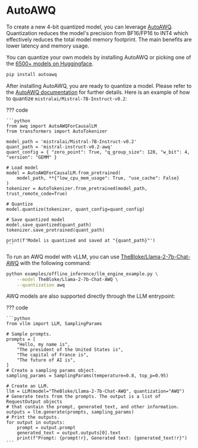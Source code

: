 # AutoAWQ

To create a new 4-bit quantized model, you can leverage [AutoAWQ](https://github.com/casper-hansen/AutoAWQ).
Quantization reduces the model's precision from BF16/FP16 to INT4 which effectively reduces the total model memory footprint.
The main benefits are lower latency and memory usage.

You can quantize your own models by installing AutoAWQ or picking one of the [6500+ models on Huggingface](https://huggingface.co/models?search=awq).

```bash
pip install autoawq
```

After installing AutoAWQ, you are ready to quantize a model. Please refer to the [AutoAWQ documentation](https://casper-hansen.github.io/AutoAWQ/examples/#basic-quantization) for further details. Here is an example of how to quantize `mistralai/Mistral-7B-Instruct-v0.2`:

??? code

    ```python
    from awq import AutoAWQForCausalLM
    from transformers import AutoTokenizer

    model_path = 'mistralai/Mistral-7B-Instruct-v0.2'
    quant_path = 'mistral-instruct-v0.2-awq'
    quant_config = { "zero_point": True, "q_group_size": 128, "w_bit": 4, "version": "GEMM" }

    # Load model
    model = AutoAWQForCausalLM.from_pretrained(
        model_path, **{"low_cpu_mem_usage": True, "use_cache": False}
    )
    tokenizer = AutoTokenizer.from_pretrained(model_path, trust_remote_code=True)

    # Quantize
    model.quantize(tokenizer, quant_config=quant_config)

    # Save quantized model
    model.save_quantized(quant_path)
    tokenizer.save_pretrained(quant_path)

    print(f'Model is quantized and saved at "{quant_path}"')
    ```

To run an AWQ model with vLLM, you can use [TheBloke/Llama-2-7b-Chat-AWQ](https://huggingface.co/TheBloke/Llama-2-7b-Chat-AWQ) with the following command:

```bash
python examples/offline_inference/llm_engine_example.py \
    --model TheBloke/Llama-2-7b-Chat-AWQ \
    --quantization awq
```

AWQ models are also supported directly through the LLM entrypoint:

??? code

    ```python
    from vllm import LLM, SamplingParams

    # Sample prompts.
    prompts = [
        "Hello, my name is",
        "The president of the United States is",
        "The capital of France is",
        "The future of AI is",
    ]
    # Create a sampling params object.
    sampling_params = SamplingParams(temperature=0.8, top_p=0.95)

    # Create an LLM.
    llm = LLM(model="TheBloke/Llama-2-7b-Chat-AWQ", quantization="AWQ")
    # Generate texts from the prompts. The output is a list of RequestOutput objects
    # that contain the prompt, generated text, and other information.
    outputs = llm.generate(prompts, sampling_params)
    # Print the outputs.
    for output in outputs:
        prompt = output.prompt
        generated_text = output.outputs[0].text
        print(f"Prompt: {prompt!r}, Generated text: {generated_text!r}")
    ```
